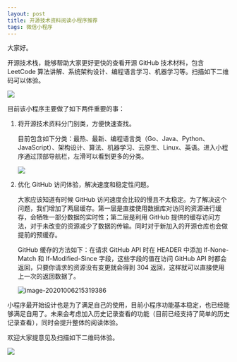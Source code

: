 ```yaml
---
layout: post
title: 开源技术资料阅读小程序推荐
tags: 微信小程序
---
```


大家好。

开源技术栈，能够帮助大家更好更快的查看开源 GitHub 技术材料，包含 LeetCode 算法讲解、系统架构设计、编程语言学习、机器学习等。扫描如下二维码可以体验。

![](https://7465-test-3c9b5e-1258459492.tcb.qcloud.la/qrcode.jpg)

目前该小程序主要做了如下两件重要的事：

1. 将开源技术资料分门别类，方便快速查找。

   目前包含如下分类：最热、最新、编程语言类（Go、Java、Python、JavaScript）、架构设计、算法、机器学习、云原生、Linux、英语。进入小程序通过顶部导航栏，左滑可以看到更多的分类。

   ![](https://7465-test-3c9b5e-books-1301492295.tcb.qcloud.la/mac_github_images/compress_books-WechatIMG191.jpeg)

2. 优化 GitHub 访问体验，解决速度和稳定性问题。

   大家应该知道有时候 GitHub 访问速度会比较的慢且不太稳定。为了解决这个问题，我们增加了两层缓存。第一层是直接使用数据库对访问的资源进行缓存，会牺牲一部分数据的实时性；第二层是利用 GitHub 提供的缓存访问方法，对于未改变的资源减少了数据的传输。同时对于新加入的开源仓库也会做提前的预缓存。

   GitHub 缓存的方法如下：在请求 GitHub API 时在 HEADER 中添加 If-None-Match 和 If-Modified-Since 字段，这些字段的值在访问 GitHub API 时都会返回，只要你请求的资源没有变更就会得到 304 返回，这样就可以直接使用上一次的返回数据了。

   ![image-20201006215319386](https://7465-test-3c9b5e-books-1301492295.tcb.qcloud.la/mac_github_images/compress_image-20201006215319386.png)

小程序最开始设计也是为了满足自己的使用，目前小程序功能基本稳定，也已经能够满足自用了。未来会考虑加入历史记录查看的功能（目前已经支持了简单的历史记录查看），同时会提升整体的阅读体验。

欢迎大家提意见及扫描如下二维码体验。

![](https://7465-test-3c9b5e-1258459492.tcb.qcloud.la/qrcode.jpg)